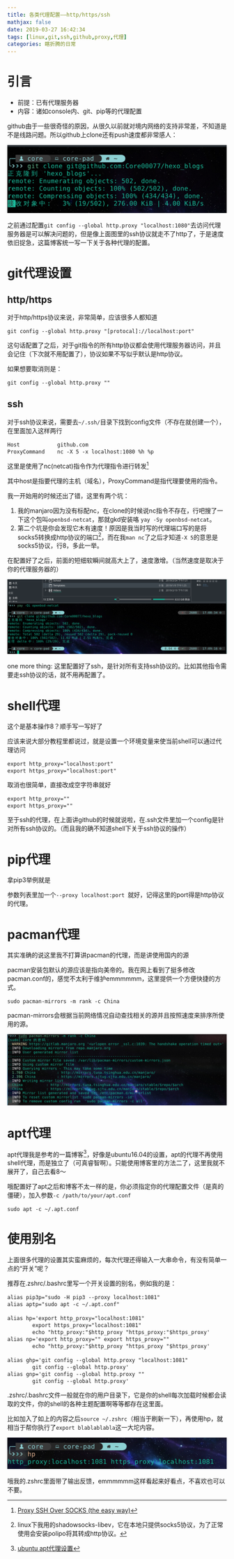 ```yaml
---
title: 各类代理配置——http/https/ssh
mathjax: false
date: 2019-03-27 16:42:34
tags: [linux,git,ssh,github,proxy,代理]
categories: 瞎折腾的日常
---
```


# 引言

- 前提：已有代理服务器
- 内容：诸如console内、git、pip等的代理配置

github由于一些很奇怪的原因，从很久以前就对境内网络的支持非常差，不知道是不是线路问题。所以github上clone还有push速度都非常感人：

![速度感人](各类代理配置/1553676315809.png)

之前通过配置`git config --global http.proxy "localhost:1080"`去访问代理服务器是可以解决问题的，但是像上面图里的ssh协议就走不了http了，于是速度依旧捉急，这篇博客统一写一下关于各种代理的配置。

<!-- more -->

# git代理设置

## http/https

对于http/https协议来说，非常简单，应该很多人都知道

```shell
git config --global http.proxy "[protocal]://localhost:port"
```

这句话配置了之后，对于git指令的所有http协议都会使用代理服务器访问，并且会记住（下次就不用配置了），协议如果不写似乎默认是http协议。

如果想要取消则是：

```shell
git config --global http.proxy ""
```

## ssh

对于ssh协议来说，需要去`~/.ssh/`目录下找到config文件（不存在就创建一个），在里面加入这样两行

```
Host			github.com
ProxyCommand	nc -X 5 -x localhost:1080 %h %p
```

这里是使用了nc(netcat)指令作为代理指令进行转发[^1]

其中host是指要代理的主机（域名），ProxyCommand是指代理要使用的指令。

我一开始用的时候还出了错，这里有两个坑：

1. 我的manjaro因为没有标配nc，在clone的时候说nc指令不存在，行吧搜了一下这个包叫`openbsd-netcat`，那就gkd安装咯 `yay -Sy openbsd-netcat`。
2. 第二个坑是你会发现它木有速度！原因是我当时写的代理端口写的是将socks5转换成http协议的端口[^2]，而在我`man nc`了之后才知道`-X 5`的意思是socks5协议，行8，多此一举。

[^1]:[Proxy SSH Over SOCKS (the easy way)](https://www.mikeheijmans.com/sysadmin/2014/08/12/proxy-ssh-over-socks/)
[^2]: linux下我用的shadowsocks-libev，它在本地只提供socks5协议，为了正常使用会安装polipo将其转成http协议。

在配置好了之后，前面的短细软瞬间就高大上了，速度激增。（当然速度是取决于你的代理服务器的）

![速度惊人](各类代理配置/1553677775618.png)

one more thing: 这里配置好了ssh，是针对所有支持ssh协议的。比如其他指令需要走ssh协议的话，就不用再配置了。

# shell代理

这个是基本操作8？顺手写一写好了

应该来说大部分教程里都说过，就是设置一个环境变量来使当前shell可以通过代理访问

```shell
export http_proxy="localhost:port"
export https_proxy="localhost:port"
```

取消也很简单，直接改成空字符串就好

```shell
export http_proxy=""
export https_proxy=""
```

至于ssh的代理，在上面讲github的时候就说啦，在.ssh文件里加一个config是针对所有ssh协议的。（而且我的确不知道shell下关于ssh协议的操作）

# pip代理

拿pip3举例就是

参数列表里加一个`--proxy localhost:port `就好，记得这里的port得是http协议的代理。

# pacman代理

其实准确的说这里我不打算讲pacman的代理，而是讲使用国内的源

pacman安装包默认的源应该是指向美帝的。我在网上看到了挺多修改pacman.conf的，感觉不太利于维护emmmmmm，这里提供一个方便快捷的方式。

```shell
sudo pacman-mirrors -m rank -c China
```

pacman-mirrors会根据当前网络情况自动查找相关的源并且按照速度来排序所使用的源。

![pacman-mirrors](各类代理配置/1553681266951.png)

# apt代理

apt代理我是参考的一篇博客[^3]，好像是ubuntu16.04的设置，apt的代理不再使用shell代理，而是独立了（可真睿智啊）。只能使用博客里的方法二了，这里我就不展开了，自己去看8～

哦配置好了apt之后和博客不太一样的是，你必须指定你的代理配置文件（是真的僵硬），加入参数`-c /path/to/your/apt.conf`

```shell
sudo apt -c ~/.apt.conf
```



[^3]: [ubuntu apt代理设置](https://blog.csdn.net/u013063153/article/details/64440513)

# 使用别名

上面很多代理的设置其实蛮麻烦的，每次代理还得输入一大串命令，有没有简单一点的“开关”呢？

推荐在.zshrc/.bashrc里写一个开关设置的别名，例如我的是：

```shell
alias pip3p="sudo -H pip3 --proxy localhost:1081"
alias aptp="sudo apt -c ~/.apt.conf"

alias hp='export http_proxy="localhost:1081"
        export https_proxy="localhost:1081"
        echo "http_proxy:"$http_proxy "https_proxy:"$https_proxy'
alias np='export http_proxy="" export https_proxy=""
        echo "http_proxy:"$http_proxy "https_proxy "$https_proxy'

alias ghp='git config --global http.proxy "localhost:1081"
        git config --global http.proxy'
alias gnp='git config --global http.proxy ""
        git config --global http.proxy'
```

.zshrc/.bashrc文件一般就在你的用户目录下，它是你的shell每次加载时候都会读取的文件，你的shell的各种主题配置啊等等都存在这里面。

比如加入了如上的内容之后`source ~/.zshrc`（相当于刷新一下），再使用hp，就相当于帮你执行了`export blablablabla`这一大坨内容。

![示例](各类代理配置/1553681777402.png)

哦我的.zshrc里面带了输出反馈，emmmmmm这样看起来好看点，不喜欢也可以不要。